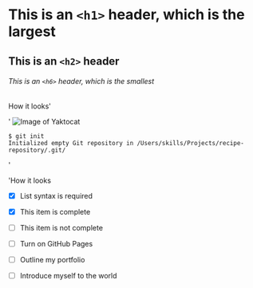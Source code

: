 # This is an `<h1>` header, which is the largest
## This is an `<h2>` header
###### This is an `<h6>` header, which is the smallest
How it looks'<p>'
![Image of Yaktocat](https://octodex.github.com/images/yaktocat.png)
```
$ git init
Initialized empty Git repository in /Users/skills/Projects/recipe-repository/.git/
```
'<p>'How it looks
- [x] List syntax is required
- [x] This item is complete
- [ ] This item is not complete
    
- [ ] Turn on GitHub Pages
- [ ] Outline my portfolio
- [ ] Introduce myself to the world
